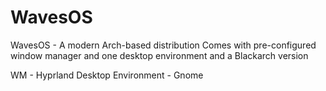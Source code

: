 # WavesOS

WavesOS - A modern Arch-based distribution
Comes with pre-configured window manager and one desktop environment and a Blackarch version

WM - Hyprland
Desktop Environment - Gnome
